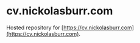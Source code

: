 # cv.nickolasburr.com

Hosted repository for [https://cv.nickolasburr.com](https://cv.nickolasburr.com).
